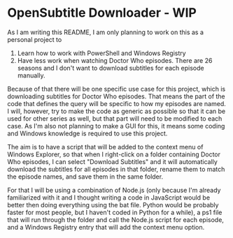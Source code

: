 # OpenSubtitle Downloader - WIP

As I am writing this README, I am only planning to work on this as a personal project to 

1) Learn how to work with PowerShell and Windows Registry
2) Have less work when watching Doctor Who episodes. There are 26 seasons and I don't want to download subtitles for each episode manually.

Because of that there will be one specific use case for this project, which is downloading subtitles for Doctor Who episodes. That means the part of the code that defines the query will be specific to how my episodes are named. I will, however, try to make the code as generic as possible so that it can be used for other series as well, but that part will need to be modified to each case. As I'm also not planning to make a GUI for this, it means some coding and Windows knowledge is required to use this project.

The aim is to have a script that will be added to the context menu of Windows Explorer, so that when I right-click on a folder containing Doctor Who episodes, I can select "Download Subtitles" and it will automatically download the subtitles for all episodes in that folder, rename them to match the episode names, and save them in the same folder.

For that I will be using a combination of Node.js (only because I'm already familiarized with it and I thought writing a code in JavaScript would be better then doing everything using the bat file. Python would be probably faster for most people, but I haven't coded in Python for a while), a ps1 file that will run through the folder and call the Node.js script for each episode, and a Windows Registry entry that will add the context menu option.